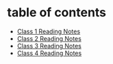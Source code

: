 # table of contents

- [Class 1 Reading Notes](class-01.md)
- [Class 2 Reading Notes](class-02.md)
- [Class 3 Reading Notes](class-03.md)
- [Class 4 Reading Notes](class-04.md)

